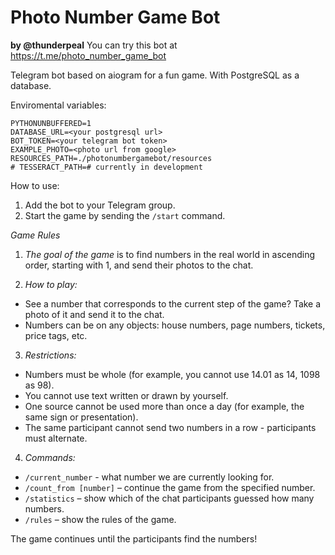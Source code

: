 # Photo Number Game Bot
__by @thunderpeal__
You can try this bot at https://t.me/photo_number_game_bot

Telegram bot based on aiogram for a fun game. With PostgreSQL as a database.

Enviromental variables:

```.dotenv
PYTHONUNBUFFERED=1
DATABASE_URL=<your postgresql url>
BOT_TOKEN=<your telegram bot token>
EXAMPLE_PHOTO=<photo url from google>
RESOURCES_PATH=./photonumbergamebot/resources
# TESSERACT_PATH=# currently in development
```

How to use:

1. Add the bot to your Telegram group.
2. Start the game by sending the `/start` command.


*Game Rules*

1. *The goal of the game* is to find numbers in the real world in ascending order, starting with 1, and send their photos to the chat.

2. *How to play:*
- See a number that corresponds to the current step of the game? Take a photo of it and send it to the chat.
- Numbers can be on any objects: house numbers, page numbers, tickets, price tags, etc.

3. *Restrictions:*
- Numbers must be whole (for example, you cannot use 14.01 as 14, 1098 as 98).
- You cannot use text written or drawn by yourself.
- One source cannot be used more than once a day (for example, the same sign or presentation).
- The same participant cannot send two numbers in a row - participants must alternate.

4. *Commands:*
- `/current_number` - what number we are currently looking for.
- `/count_from [number]` – continue the game from the specified number.
- `/statistics` – show which of the chat participants guessed how many numbers.
- `/rules` – show the rules of the game.

The game continues until the participants find the numbers!